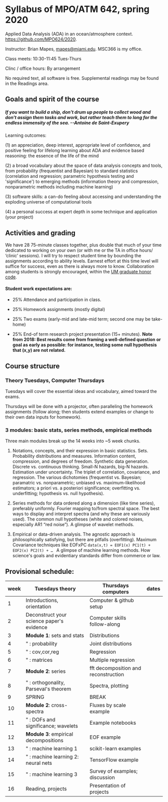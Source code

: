 # Syllabus of MPO/ATM 642, spring 2020
Applied Data Analysis (ADA) in an ocean/atmosphere context. 
https://github.com/MPO624/2020.

Instructor: Brian Mapes, mapes@miami.edu. MSC366 is my office. 

Class meets: 10:30-11:45 Tues-Thurs

Clinc / office hours: By arrangement

No required text, all software is free. Supplemental readings may be found in the Readings area. 

## Goals and spirit of the course
##### _If you want to build a ship, don't drum up people to collect wood and don't assign them tasks and work, but rather teach them to long for the endless immensity of the sea. --Antoine de Saint-Exupery_

Learning outcomes: 

  (1) an appreciation, deep interest, appropriate level of confidence, and positive feeling for lifelong learning about ADA and evidence based reasoning: the essence of the life of the mind

  (2) a broad vocabulary about the space of data analysis concepts and tools, from probability (frequentist and Bayesian) to standard statistics (correlation and regression; parametric hypothesis testing and 'significance') to emerging methods (information theory and compression, nonparametric methods including machine learning)

  (3) software skills: a can-do feeling about accessing and understanding the exploding universe of computational tools
  
  (4) a personal success at expert depth in some technique and application (your project)

## Activities and grading
We have 28 75-minute classes together, plus double that much of your time dedicated to working on your own (or with me or the TA in office hours/ ‘clinic’ sessions). I will try to respect student time by bounding the assignments according to ability levels. Earnest effort at this time level will suffice for success, even as there is always more to know. Collaboration among students is strongly encouraged, within the [UM graduate honor code](https://www.grad.miami.edu/_assets/pdf/graduate_student_honor_code_2016_2017.pdf). 

#### Student work expectations are: 
  * 25% Attendance and participation in class. 
  
  * 25% Homework assignments (mostly digital)  
  
  * 25% Two exams (early-mid and late-mid term; second one may be take-home)
  
  * 25% End-of term research project presentation (15+ minutes). **Note from 2018: Best results come from framing a well-defined question or goal as early as possible: for instance, testing some null hypothesis that (x,y) are not related.** 
  
## Course structure

### Theory Tuesdays, Computer Thursdays

Tuesdays will cover the essential ideas and vocabulary, aimed toward the exams. 

Thursdays will be done with a projector, often paralleling the homework assignments (follow along; then students extend examples or change to their own data inputs for homework).  

### 3 modules: basic stats, series methods, empirical methods 
Three main modules break up the 14 weeks into ~5 week chunks.

1. Notations, concepts, and their expression in basic statistics. Sets. Probability distributions and measures. Information content, compression, and degrees of freedom. Synthetic data generation. Discrete vs. continuous thinking. Small-N hazards, big-N hazards. Estimation under uncertainty. The triplet of correlation, covariance, and regression. The various dichotomies (frequentist vs. Bayesian; paramatric vs. nonparametric; unbiased vs. maximum-likelihood estimators; a priori vs. a posteriori significance; overfitting vs. underfitting; hypothesis vs. null hypothesis). 

2. Series methods for data ordered along a dimension (like time series), preferably uniformly. Fourier mapping to/from spectral space. The best ways to display and interpret spectra (and why these are variously used). The common null hypotheses (white and colored noises, especially AR1 “red noise”). A glimpse of wavelet methods. 

3. Empirical or data-driven analysis. The agnostic approach is philosophically satisfying, but there are pitfalls (overfitting). Maximum Covariance techniques like EOFxPC `data(x,t) = EOF1(x) PC1(t) + EOF2(x) PC2(t) + … ` A glimpse of machine learning methods. How science's goals and evidentiary standards differ from commerce or law. 




## Provisional schedule: 

week | Tuesdays theory | Thursdays computers | dates
-----|----------|-----------|------
1 | Introductions, orientation     |Computer & github setup      |
2 | Deconstruct your science paper's evidence | Computer skills follow-along | 
3 | **Module 1**: sets and stats | Distributions                | 
4 | " : probability|Joint distributions        |  
5 | " : cov,cor,reg| Regression                | 
6 | " : matrices   | Multiple regression        | 
7 | **Module 2**: series | fft decomposition and reconstruction  | 
8 | " : orthogonality, Parseval's theorem| Spectra, plotting   | 
9 | SPRING | BREAK | 
10| **Module 2**: cross-spectra | Fluxes by scale example
11| " : DOFs and significance; wavelets   | Example notebooks    
12| **Module 3**: empirical decompositions | EOF example 
13| " : machine learning 1  | scikit-learn examples
14| " : machine learning 2: neural nets  | TensorFlow example
15| " : machine learning 3 | Survey of examples; discussion 
16| Reading, projects | Presentation of projects | 


